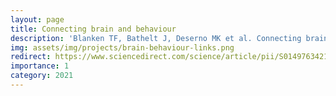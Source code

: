 ```yaml
---
layout: page
title: Connecting brain and behaviour
description: 'Blanken TF, Bathelt J, Deserno MK et al. Connecting brain and behavior in clinical neuroscience: A network approach. Neurosci Biobehav Rev'
img: assets/img/projects/brain-behaviour-links.png
redirect: https://www.sciencedirect.com/science/article/pii/S0149763421003250
importance: 1
category: 2021
---
```





